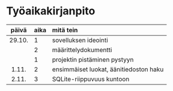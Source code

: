 # Työaikakirjanpito

| päivä | aika | mitä tein  |
| :----:|:-----| :-----|
| 29.10. | 1    | sovelluksen ideointi |
| | 2 | määrittelydokumentti|
| | 1 | projektin pistäminen pystyyn |
| 1.11.  | 2    | ensimmäiset luokat, äänitiedoston haku |
| 2.11.  | 3    | SQLite-riippuvuus kuntoon |
